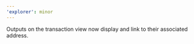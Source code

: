 ```yaml
---
'explorer': minor
---
```


Outputs on the transaction view now display and link to their associated address.

